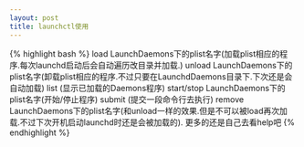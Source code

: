 ```yaml
---
layout: post
title: launchctl使用
---
```


{% highlight bash %}
 load LaunchDaemons下的plist名字(加载plist相应的程序.每次launchd启动后会自动遍历改目录并加载.)
 unload  LaunchDaemons下的plist名字(卸载plist相应的程序.不过只要在LaunchdDaemons目录下.下次还是会自动加载)
 list (显示已加载的Daemons程序)
 start/stop LaunchDaemons下的plist名字(开始/停止程序)
 submit (提交一段命令行去执行)
 remove LaunchDaemons下的plist名字(和unload一样的效果.但是不可以被load再次加载.不过下次开机启动launchd时还是会被加载的).
更多的还是自己去看help吧
{% endhighlight %}
